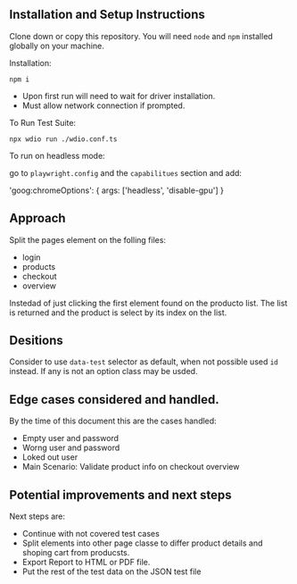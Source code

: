 ## Installation and Setup Instructions

Clone down or copy this repository. You will need `node` and `npm` installed globally on your machine.  

Installation:

`npm i `

* Upon first run will need to wait for driver installation. 
* Must allow network connection if prompted. 

To Run Test Suite:  

`npx wdio run ./wdio.conf.ts`  

To run on headless mode:

go to `playwright.config` and the `capabilitues` section and add:

  'goog:chromeOptions': {
        args: ['headless', 'disable-gpu']
    }

## Approach

Split the pages element on the folling files: 
* login
* products
* checkout
* overview


Instedad of just clicking the first element found on the producto list. The list is returned and the product is select by its index on the list. 

## Desitions

Consider to use `data-test` selector as default, when not possible used `id` instead. 
If any is not an option class may be usded. 

## Edge cases considered and handled.

By the time of this document this are the cases handled: 
* Empty user and password
* Worng user and password
* Loked out user
* Main Scenario: Validate product info on checkout overview


## Potential improvements and next steps

Next steps are: 
* Continue with not covered test cases 
* Split elements into other page classe to differ product details and shoping cart from producsts. 
* Export Report to HTML or PDF file. 
* Put the rest of the test data on the JSON test file
